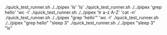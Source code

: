 ./quick_test_runner.sh ./../pipex 'ls'            'ls'
./quick_test_runner.sh ./../pipex 'grep hello'    'wc -l'
./quick_test_runner.sh ./../pipex 'tr a-z A-Z'    'cat -n'
./quick_test_runner.sh ./../pipex "grep 'hello'"    'wc -l'
./quick_test_runner.sh ./../pipex "grep hello" "sleep 3"
./quick_test_runner.sh ./../pipex "sleep 3" "ls"
